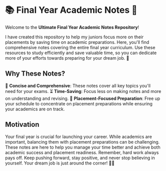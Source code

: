 # 📚 Final Year Academic Notes 📘

Welcome to the **Ultimate Final Year Academic Notes Repository**!

I have created this repository to help my juniors focus more on their placements by saving time on academic preparations. Here, you'll find comprehensive notes covering the entire final year curriculum. Use these resources to study efficiently and save valuable time, so you can dedicate more of your efforts towards preparing for your dream job. 🚀

## Why These Notes?

📝 **Concise and Comprehensive**: These notes cover all key topics you'll need for your exams.
⏳ **Time-Saving**: Focus less on making notes and more on understanding and revising.
🎯 **Placement-Focused Preparation**: Free up your schedule to concentrate on placement preparations while ensuring your academics are on track.

## Motivation

Your final year is crucial for launching your career. While academics are important, balancing them with placement preparations can be challenging. These notes are here to help you manage your time better and achieve both academic success and placement readiness. Remember, hard work always pays off. Keep pushing forward, stay positive, and never stop believing in yourself. Your dream job is just around the corner! 💪✨
